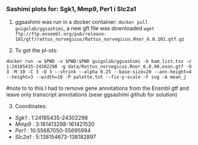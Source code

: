 ### Sashimi plots for: Sgk1, Mmp9, Per1 i Slc2a1


1. ggsashimi was run in a docker container: `docker pull guigolab/ggsashimi`, a new gft file was downloaded `wget ftp://ftp.ensembl.org/pub/release-101/gtf/rattus_norvegicus/Rattus_norvegicus.Rnor_6.0.101.gtf.gz`

2. To get the pl-ots:

`docker run -w $PWD -v $PWD:$PWD guigolab/ggsashimi -b bam_list.tsv -c 1:24185435-24302298 -g data/Rattus_norvegicus.Rnor_6.0.90.exon.gtf -O 3 -M 10 -C 3 -O 3 --shrink --alpha 0.25 --base-size=20 --ann-height=4 --height=3 --width=18 -P palette.txt --fix-y-scale -F svg -A mean_j`

#note to to this I had to remove gene annotations from the Ensmbl gtf and leave only transcript annotations (sese ggsashimi github for solution)

3. Coordinates: 

* *Sgk1* : 1:24185435-24302298
* *Mmp9* : 3:161413298-161421520
* *Per1* : 10:55687050-55695994
* *Slc2a1* : 5:138154673-138182897
